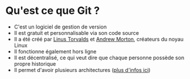 # Qu'est ce que Git ?

- C'est un logiciel de gestion de version
- Il est gratuit et personnalisable via son code source
- Il a été créé par [Linus Torvalds](https://fr.wikipedia.org/wiki/Linus_Torvalds) et [Andrew Morton](https://fr.wikipedia.org/wiki/Andrew_Morton), créateurs du noyau Linux
- Il fonctionne également hors ligne
- Il est décentralisé, ce qui veut dire que chaque personne possède son propre historique
- Il permet d'avoir plusieurs architectures ([plus d'infos ici](https://git-scm.com/about/distributed))


